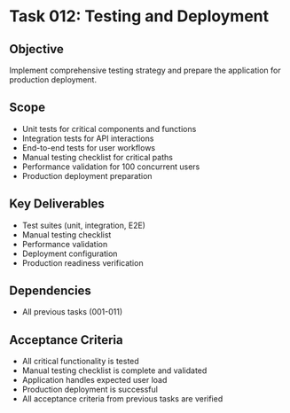 
# Task 012: Testing and Deployment

## Objective
Implement comprehensive testing strategy and prepare the application for production deployment.

## Scope
- Unit tests for critical components and functions
- Integration tests for API interactions
- End-to-end tests for user workflows
- Manual testing checklist for critical paths
- Performance validation for 100 concurrent users
- Production deployment preparation

## Key Deliverables
- Test suites (unit, integration, E2E)
- Manual testing checklist
- Performance validation
- Deployment configuration
- Production readiness verification

## Dependencies
- All previous tasks (001-011)

## Acceptance Criteria
- All critical functionality is tested
- Manual testing checklist is complete and validated
- Application handles expected user load
- Production deployment is successful
- All acceptance criteria from previous tasks are verified
